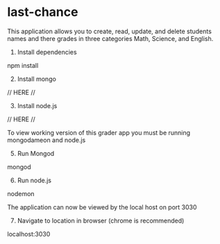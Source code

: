 # last-chance

This application allows you to create, read, update, and delete students names and there grades in three categories Math, Science, and English.

1. Install dependencies

npm install

2. Install mongo

// HERE //

3. Install node.js

// HERE //

To view working version of this grader app you must be running mongodameon and node.js

5. Run Mongod

mongod

6. Run node.js

nodemon

The application can now be viewed by the local host on port 3030

7. Navigate to location in browser (chrome is recommended)

localhost:3030



